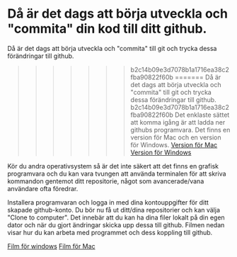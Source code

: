 
Då är det dags att börja utveckla och "commita" din kod till ditt github.
=======
Då är det dags att börja utveckla och "commita" till git och trycka dessa förändringar till github.
>>>>>>> b2c14b09e3d7078b1a1716ea38c2fba90822f60b
=======
Då är det dags att börja utveckla och "commita" till git och trycka dessa förändringar till github.
>>>>>>> b2c14b09e3d7078b1a1716ea38c2fba90822f60b
Det enklaste sättet att komma igång är att ladda ner githubs programvara. Det finns en version för Mac och en version för Windows. 
[Version för Mac](http://mac.github.com/)
[Version för Windows](http://windows.github.com/)

Kör du andra operativsystem så är det inte säkert att det finns en grafisk programvara och du kan vara tvungen att använda terminalen för att skriva kommandon gentemot ditt repositorie, något som avancerade/vana användare ofta föredrar.

Installera programvaran och logga in med dina kontouppgifter för ditt skapade github-konto. Du bör nu få ut ditt/dina repositorier och kan välja "Clone to computer". 
Det innebär att du kan ha dina filer lokalt på din egen dator och när du gjort ändringar skicka upp dessa till github. Filmen nedan visar hur du kan arbeta med programmet och dess koppling till github.

[Film för windows]()
[Film för Mac]()

